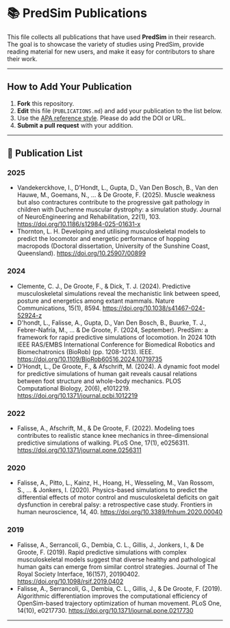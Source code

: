 # 📚 PredSim Publications

This file collects all publications that have used **PredSim** in their research.  
The goal is to showcase the variety of studies using PredSim, provide reading material for new users, and make it easy for contributors to share their work.

---

## How to Add Your Publication

1. **Fork** this repository.
2. **Edit** this file (`PUBLICATIONS.md`) and add your publication to the list below.
3. Use the [APA reference style](https://apastyle.apa.org/style-grammar-guidelines/references/examples). Please do add the DOI or URL.
4. **Submit a pull request** with your addition.

---

## 📄 Publication List

### 2025
- Vandekerckhove, I., D’Hondt, L., Gupta, D., Van Den Bosch, B., Van den Hauwe, M., Goemans, N., ... & De Groote, F. (2025). Muscle weakness but also contractures contribute to the progressive gait pathology in children with Duchenne muscular dystrophy: a simulation study. Journal of NeuroEngineering and Rehabilitation, 22(1), 103. https://doi.org/10.1186/s12984-025-01631-x
- Thornton, L. H. Developing and utilising musculoskeletal models to predict the locomotor and energetic performance of hopping macropods (Doctoral dissertation, University of the Sunshine Coast, Queensland). https://doi.org/10.25907/00899

### 2024
- Clemente, C. J., De Groote, F., & Dick, T. J. (2024). Predictive musculoskeletal simulations reveal the mechanistic link between speed, posture and energetics among extant mammals. Nature Communications, 15(1), 8594. https://doi.org/10.1038/s41467-024-52924-z
- D'hondt, L., Falisse, A., Gupta, D., Van Den Bosch, B., Buurke, T. J., Febrer-Nafría, M., ... & De Groote, F. (2024, September). PredSim: a framework for rapid predictive simulations of locomotion. In 2024 10th IEEE RAS/EMBS International Conference for Biomedical Robotics and Biomechatronics (BioRob) (pp. 1208-1213). IEEE. https://doi.org/10.1109/BioRob60516.2024.10719735
- D’Hondt, L., De Groote, F., & Afschrift, M. (2024). A dynamic foot model for predictive simulations of human gait reveals causal relations between foot structure and whole-body mechanics. PLOS Computational Biology, 20(6), e1012219. https://doi.org/10.1371/journal.pcbi.1012219

### 2022
- Falisse, A., Afschrift, M., & De Groote, F. (2022). Modeling toes contributes to realistic stance knee mechanics in three-dimensional predictive simulations of walking. PLoS One, 17(1), e0256311. https://doi.org/10.1371/journal.pone.0256311

### 2020
- Falisse, A., Pitto, L., Kainz, H., Hoang, H., Wesseling, M., Van Rossom, S., ... & Jonkers, I. (2020). Physics-based simulations to predict the differential effects of motor control and musculoskeletal deficits on gait dysfunction in cerebral palsy: a retrospective case study. Frontiers in human neuroscience, 14, 40. https://doi.org/10.3389/fnhum.2020.00040

### 2019
- Falisse, A., Serrancolí, G., Dembia, C. L., Gillis, J., Jonkers, I., & De Groote, F. (2019). Rapid predictive simulations with complex musculoskeletal models suggest that diverse healthy and pathological human gaits can emerge from similar control strategies. Journal of The Royal Society Interface, 16(157), 20190402. https://doi.org/10.1098/rsif.2019.0402
- Falisse, A., Serrancolí, G., Dembia, C. L., Gillis, J., & De Groote, F. (2019). Algorithmic differentiation improves the computational efficiency of OpenSim-based trajectory optimization of human movement. PLoS One, 14(10), e0217730. https://doi.org/10.1371/journal.pone.0217730
---
